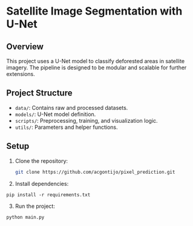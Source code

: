 # Satellite Image Segmentation with U-Net

## Overview
This project uses a U-Net model to classify deforested areas in satellite imagery. The pipeline is designed to be modular and scalable for further extensions.

## Project Structure
- `data/`: Contains raw and processed datasets.
- `models/`: U-Net model definition.
- `scripts/`: Preprocessing, training, and visualization logic.
- `utils/`: Parameters and helper functions.

## Setup
1. Clone the repository:
   ```bash
   git clone https://github.com/acgontijo/pixel_prediction.git

2.	Install dependencies:
```
pip install -r requirements.txt
```
3. Run  the project:
```
python main.py
```
